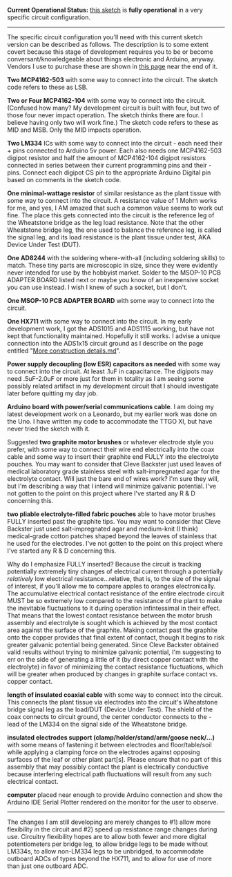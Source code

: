 **Current Operational Status:** [this sketch](https://github.com/kenneth558/plant_resistance_primary_perception/blob/Free/sketch%20code/adc_for_plant_tissue.ino) is **fully operational** in a very specific circuit configuration.  

------------------------------------

The specific circuit configuration you'll need with this current sketch version can be described as follows.  The description is to some extent covert because this stage of development requires you to be or become conversant/knowledgeable about things electronic and Arduino, anyway.  Vendors I use to purchase these are shown in [this page](https://github.com/kenneth558/plant_resistance_primary_perception/blob/Free/More%20construction%20details.md) near the end of it.

**Two MCP4162-503** with some way to connect into the circuit.  The sketch code refers to these as LSB.

**Two or Four MCP4162-104** with some way to connect into the circuit.  (Confused how many? My development circuit is built with four, but two of those four never impact operation.  The sketch thinks there are four.  I believe having only two will work fine.)  The sketch code refers to these as MID and MSB.  Only the MID impacts operation.

**Two LM334** ICs with some way to connect into the circuit - each need their + pins connected to Arduino 5v power.  Each also needs one MCP4162-503 digipot resistor and half the amount of MCP4162-104 digipot resistors connected in series between their current programming pins and their - pins.  Connect each digipot CS pin to the appropriate Arduino Digital pin based on comments in the sketch code.

**One minimal-wattage resistor** of similar resistance as the plant tissue with some way to connect into the circuit.  A resistance value of 1 Mohm works for me, and yes, I AM amazed that such a common value seems to work out fine.  The place this gets connected into the circuit is the reference leg of the Wheatstone bridge as the leg load resistance.  Note that the other Wheatstone bridge leg, the one used to balance the reference leg, is called the signal leg, and its load resistance is the plant tissue under test, AKA Device Under Test (DUT).

**One AD8244** with the soldering where-with-all (including soldering skills) to match.  These tiny parts are microscopic in size, since they were evidently never intended for use by the hobbyist market.  Solder to the MSOP-10 PCB ADAPTER BOARD listed next or maybe you know of an inexpensive socket you can use instead.  I wish I knew of such a socket, but I don't.

**One MSOP-10 PCB ADAPTER BOARD** with some way to connect into the circuit.

**One HX711** with some way to connect into the circuit.  In my early development work, I got the ADS1015 and ADS1115 working, but have not kept that functionality maintained.  Hopefully it still works.  I advise a unique connection into the ADS1x15 circuit ground as I describe on the page entitled "[More construction details.md](https://github.com/kenneth558/plant_resistance_primary_perception/blob/Free/More%20construction%20details.md)".

**Power supply decoupling (low ESR) capacitors as needed** with some way to connect into the circuit.  At least .1uF in capacitance.  The digipots may need .5uF-2.0uF or more just for them in totality as I am seeing some possibly related artifact in my development circuit that I should investigate later before quitting my day job.

**Arduino board with power/serial communications cable**.  I am doing my latest development work on a Leonardo, but my earlier work was done on the Uno.  I have written my code to accommodate the TTGO XI, but have never tried the sketch with it.

Suggested **two graphite motor brushes** or whatever electrode style you prefer, with some way to connect their wire end electrically into the coax cable and some way to insert their graphite end FULLY into the electrolyte pouches.  You may want to consider that Cleve Backster just used leaves of  medical laboratory grade stainless steel with salt-impregnated agar for the electrolyte contact.  Will just the bare end of wires work?  I'm sure they will, but I'm describing a way that I intend will minimize galvanic potential.  I've not gotten to the point on this project where I've started any R & D concerning this.

**two pliable electrolyte-filled fabric pouches** able to have motor brushes FULLY inserted past the graphite tips.  You may want to consider that Cleve Backster just used salt-impregnated agar and medium-knit (I think) medical-grade cotton patches shaped beyond the leaves of stainless that he used for the electrodes.  I've not gotten to the point on this project where I've started any R & D concerning this.

Why do I emphasize FULLY inserted?  Because the circuit is tracking potentially extremely tiny changes of electrical current through a potentially _relatively_ low electrical resistance...relative, that is, to the size of the signal of interest, if you'll allow me to compare apples to oranges electronically.  The accumulative electrical contact resistance of the entire electrode circuit MUST be so extremely low compared to the resistance of the plant to make the inevitable fluctuations to it during operation infintessimal in their effect.  That means that the lowest contact resistance between the motor brush assembly and electrolyte is sought which is achieved by the most contact area against the surface of the graphite.  Making contact past the graphite onto the copper provides that final extent of contact, though it begins to risk greater galvanic potential being generated.  Since Cleve Backster obtained valid results without trying to minimize galvanic potential, I'm suggesting to err on the side of generating a little of it (by direct copper contact with the electrolyte) in favor of minimizing the contact resistance fluctuations, which will be greater when produced by changes in graphite surface contact vs. copper contact.

**length of insulated coaxial cable** with some way to connect into the circuit.  This connects the plant tissue via electrodes into the circuit's Wheatstone bridge signal leg as the load/DUT (Device Under Test).  The shield of the coax connects to circuit ground, the center conductor connects to the - lead of the LM334 on the signal side of the Wheatstone bridge.

**insulated electrodes support (clamp/holder/stand/arm/goose neck/...)** with some means of fastening it between electrodes and floor/table/soil while applying a clamping force on the electrodes against opposing surfaces of the leaf or other plant part[s].  Please ensure that no part of this assembly that may possibly contact the plant is electrically conductive because interfering electrical path fluctuations will result from any such electrical contact.

**computer** placed near enough to provide Arduino connection and show the Arduino IDE Serial Plotter rendered on the monitor for the user to observe.

---------------------
The changes I am still developing are merely changes to #1) allow more flexibility in the circuit and #2) speed up resistance range changes during use.  Circuitry flexibility hopes are to allow both fewer and more digital potentiometers per bridge leg, to allow bridge legs to be made without LM334s, to allow non-LM334 legs to be unbridged, to accommodate outboard ADCs of types beyond the HX711, and to allow for use of more than just one outboard ADC.

